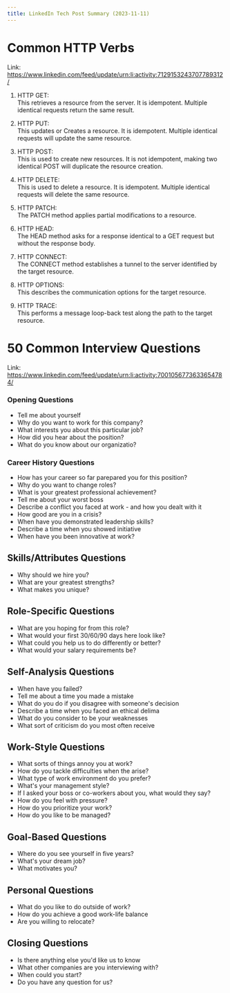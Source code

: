 ```yaml
---
title: LinkedIn Tech Post Summary (2023-11-11)
---
```


# Common HTTP Verbs

Link: https://www.linkedin.com/feed/update/urn:li:activity:7129153243707789312/

1. HTTP GET: <br/>
This retrieves a resource from the server. It is idempotent. Multiple identical requests return the same result. 
 
2. HTTP PUT: <br/>
This updates or Creates a resource. It is idempotent. Multiple identical requests will update the same resource. 
 
3. HTTP POST: <br/> 
This is used to create new resources. It is not idempotent, making two identical POST will duplicate the resource creation. 
 
4. HTTP DELETE: <br/> 
This is used to delete a resource. It is idempotent. Multiple identical requests will delete the same resource. 
 
5. HTTP PATCH: <br/> 
The PATCH method applies partial modifications to a resource. 
 
6. HTTP HEAD: <br/> 
The HEAD method asks for a response identical to a GET request but without the response body. 
 
7. HTTP CONNECT: <br/> 
The CONNECT method establishes a tunnel to the server identified by the target resource. 
 
8. HTTP OPTIONS: <br/> 
This describes the communication options for the target resource. 
 
9. HTTP TRACE: <br/> 
This performs a message loop-back test along the path to the target resource. 

# 50 Common Interview Questions
Link: https://www.linkedin.com/feed/update/urn:li:activity:7001056773633654784/

### Opening Questions
- Tell me about yourself
- Why do you want to work for this company?
- What interests you about this particular job?
- How did you hear about the position?
- What do you know about our organizatio?

### Career History Questions
- How has your career so far parepared you for this position?
- Why do you want to change roles?
- What is your greatest professional achievement? 
- Tell me about your worst boss
- Describe a conflict you faced at work - and how you dealt with it
- How good are you in a crisis?
- When have you demonstrated leadership skills?
- Describe a time when you showed initiative
- When have you been innovative at work?

## Skills/Attributes Questions
- Why should we hire you?
- What are your greatest strengths?
- What makes you unique?

## Role-Specific Questions
- What are you hoping for from this role?
- What would your first 30/60/90 days here look like?
- What could you help us to do differently or better?
- What would your salary requirements be?

## Self-Analysis Questions
- When have you failed?
- Tell me about a time you made a mistake
- What do you do if you disagree with someone's decision
- Describe a time when you faced an ethical delima
- What do you consider to be your weaknesses
- What sort of criticism do you most often receive

## Work-Style Questions
- What sorts of things annoy you at work?
- How do you tackle difficulties when the arise?
- What type of work environment do you prefer?
- What's your management style?
- If I asked your boss or co-workers about you, what would they say?
- How do you feel with pressure?
- How do you prioritize your work?
- How do you like to be managed?

## Goal-Based Questions
- Where do you see yourself in five years?
- What's your dream job?
- What motivates you?

## Personal Questions
- What do you like to do outside of work?
- How do you achieve a good work-life balance
- Are you willing to relocate? 

## Closing Questions
- Is there anything else you'd like us to know
- What other companies are you interviewing with?
- When could you start?
- Do you have any question for us? 
